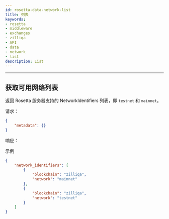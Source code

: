 ```yaml
---
id: rosetta-data-network-list
title: 列表
keywords: 
- rosetta
- middleware
- exchanges
- zilliqa
- API
- data
- network
- list
description: List
---
```


---

## 获取可用网络列表

返回 Rosetta 服务器支持的 NetworkIdentifiers 列表，即 `testnet` 和 `mainnet`。


请求：

```json
{
    "metadata": {}
}
```

响应：

示例

```json
{
    "network_identifiers": [
        {
            "blockchain": "zilliqa",
            "network": "mainnet"
        },
        {
            "blockchain": "zilliqa",
            "network": "testnet"
        }
    ]
}
```
